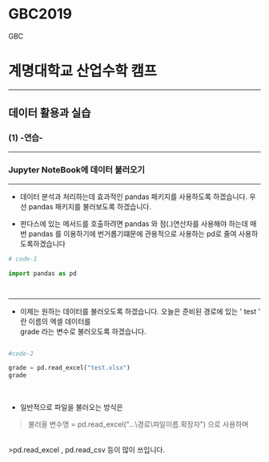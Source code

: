 # GBC2019
GBC


# 계명대학교 산업수학 캠프  
---

## 데이터 활용과 실습 
### (1)  -연습-  
---

### Jupyter NoteBook에 데이터 불러오기 
---


* 데이터 분석과 처리하는데 효과적인   pandas 패키지를 사용하도록  하겠습니다. 
우선 pandas 패키지를 불러보도록 하겠습니다.


* 판다스에 있는 메서드를 호출하려면 pandas 와  점(.)연산자를 사용해야 하는데 
매번 pandas 를 이용하기에 번거롭기떄문에 관용적으로 사용하는 pd로 줄여 사용하도록하겠습니다


``` python
# code-1

import pandas as pd




```

------



* 이제는 원하는 데이터를 불러오도록 하겠습니다. 
 오늘은 준비된 경로에 있는  ' test ' 란 이름의 엑셀  데이터를  
 grade 라는 변수로 불러오도록 하겠습니다. 


``` python

#code-2

grade = pd.read_excel("test.xlsx")
grade

```
<br>
      
        
          
            
            


* 일반적으로 파일을 불러오는 방식은 
> 불러올 변수명 =  pd.read_excel("...\경로\파일이름.확장자")   으로 사용하며 
<br>
>pd.read_excel , pd.read_csv 등이 많이 쓰입니다.
